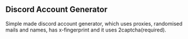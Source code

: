 ## Discord Account Generator
Simple made discord account generator, which uses proxies, randomised mails and names, has x-fingerprint and it uses 2captcha(required).
